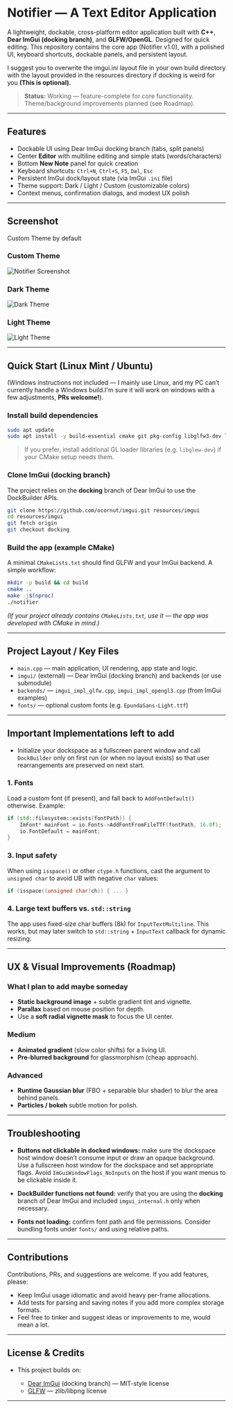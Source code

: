 # Notifier — A Text Editor Application

A lightweight, dockable, cross-platform editor application built with **C++**, **Dear ImGui (docking branch)**, and **GLFW/OpenGL**. Designed for quick editing. This repository contains the core app (Notifier v1.0), with a polished UI, keyboard shortcuts, dockable panels, and persistent layout.

I suggest you to overwrite the imgui.ini layout file in your own build directory with the layout provided in the resources directory if docking is weird for you **(This is optional)**.

> **Status:** Working — feature-complete for core functionality. Theme/background improvements planned (see Roadmap).

---

## Features

* Dockable UI using Dear ImGui docking branch (tabs, split panels)
* Center **Editor** with multiline editing and simple stats (words/characters)
* Bottom **New Note** panel for quick creation
* Keyboard shortcuts: `Ctrl+N`, `Ctrl+S`, `F5`, `Del`, `Esc`
* Persistent ImGui dock/layout state (via ImGui `.ini` file)
* Theme support: Dark / Light / Custom (customizable colors)
* Context menus, confirmation dialogs, and modest UX polish

---

## Screenshot

Custom Theme by default

### Custom Theme
![Notifier Screenshot](resources/custom.png)

### Dark Theme
![Dark Theme](resources/dark_theme.png)

### Light Theme
![Light Theme](resources/light_theme.png)

---

## Quick Start (Linux Mint / Ubuntu)

(Windows instructions not included — I mainly use Linux, and my PC can’t currently handle a Windows build.I'm sure it will work on windows with a few adjustments, **PRs welcome!**).

### Install build dependencies

```bash
sudo apt update
sudo apt install -y build-essential cmake git pkg-config libglfw3-dev libglm-dev libx11-dev libxrandr-dev libxinerama-dev libxcursor-dev libxi-dev libasound2-dev libpulse-dev libudev-dev libdbus-1-dev
```

> If you prefer, install additional GL loader libraries (e.g. `libglew-dev`) if your CMake setup needs them.

### Clone ImGui (docking branch)

The project relies on the **docking** branch of Dear ImGui to use the DockBuilder APIs.

```bash
git clone https://github.com/ocornut/imgui.git resources/imgui
cd resources/imgui
git fetch origin
git checkout docking
```

### Build the app (example CMake)

A minimal `CMakeLists.txt` should find GLFW and your ImGui backend. A simple workflow:

```bash
mkdir -p build && cd build
cmake ..
make -j$(nproc)
./notifier
```

*(If your project already contains `CMakeLists.txt`, use it — the app was developed with CMake in mind.)*

---

## Project Layout / Key Files

* `main.cpp` — main application, UI rendering, app state and logic.
* `imgui/` (external) — Dear ImGui (docking branch) and backends (or use submodule)
* `backends/` — `imgui_impl_glfw.cpp`, `imgui_impl_opengl3.cpp` (from ImGui examples)
* `fonts/` — optional custom fonts (e.g. `EpundaSans-Light.ttf`)

---

## Important Implementations left to add

* Initialize your dockspace as a fullscreen parent window and call `DockBuilder` only on first run (or when no layout exists) so that user rearrangements are preserved on next start.

### 1. Fonts

Load a custom font (if present), and fall back to `AddFontDefault()` otherwise. Example:

```cpp
if (std::filesystem::exists(fontPath)) {
    ImFont* mainFont = io.Fonts->AddFontFromFileTTF(fontPath, 16.0f);
    io.FontDefault = mainFont;
}
```

### 3. Input safety

When using `isspace()` or other `ctype.h` functions, cast the argument to `unsigned char` to avoid UB with negative `char` values:

```cpp
if (isspace((unsigned char)ch)) { ... }
```

### 4. Large text buffers vs. `std::string`

The app uses fixed-size char buffers (8k) for `InputTextMultiline`. This works, but may later switch to `std::string` + `InputText` callback for dynamic resizing.

---

## UX & Visual Improvements (Roadmap)

### What I plan to add maybe someday

* **Static background image** + subtle gradient tint and vignette.
* **Parallax** based on mouse position for depth.
* Use a **soft radial vignette mask** to focus the UI center.

### Medium

* **Animated gradient** (slow color shifts) for a living UI.
* **Pre-blurred background** for glassmorphism (cheap approach).

### Advanced

* **Runtime Gaussian blur** (FBO + separable blur shader) to blur the area behind panels.
* **Particles / bokeh** subtle motion for polish.

---

## Troubleshooting

* **Buttons not clickable in docked windows:** make sure the dockspace host window doesn’t consume input or draw an opaque background. Use a fullscreen host window for the dockspace and set appropriate flags. Avoid `ImGuiWindowFlags_NoInputs` on the host if you want menus to be clickable inside it.

* **DockBuilder functions not found:** verify that you are using the **docking** branch of Dear ImGui and included `imgui_internal.h` only when necessary.

* **Fonts not loading:** confirm font path and file permissions. Consider bundling fonts under `fonts/` and using relative paths.

---

## Contributions

Contributions, PRs, and suggestions are welcome. If you add features, please:

* Keep ImGui usage idiomatic and avoid heavy per-frame allocations.
* Add tests for parsing and saving notes if you add more complex storage formats.
* Feel free to tinker and suggest ideas or improvements to me, would mean a lot.

---

## License & Credits

* This project builds on:

  * [Dear ImGui](https://github.com/ocornut/imgui) (docking branch) — MIT-style license
  * [GLFW](https://www.glfw.org/) — zlib/libpng license
---
